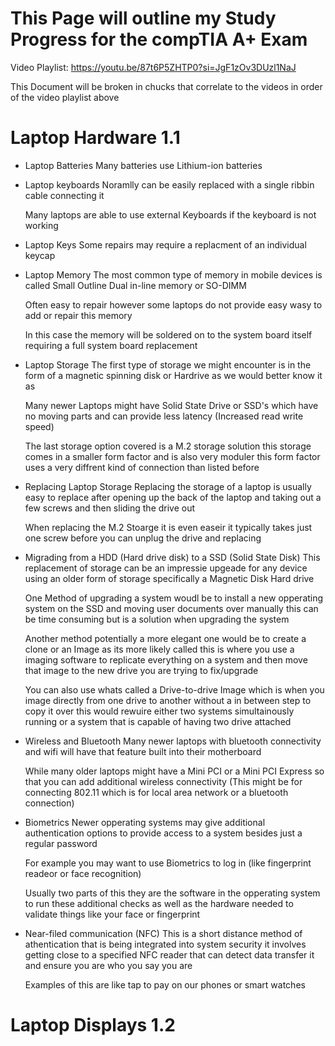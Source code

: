 # This Page will outline my Study Progress for the compTIA A+ Exam #

Video Playlist: https://youtu.be/87t6P5ZHTP0?si=JgF1zOv3DUzl1NaJ

This Document will be broken in chucks that correlate to the videos in order of the video playlist above

# Laptop Hardware 1.1 #

- Laptop Batteries 
    Many batteries use Lithium-ion batteries
- Laptop keyboards
    Noramlly can be easily replaced with a single ribbin cable connecting it

    Many laptops are able to use external Keyboards if the keyboard is not working
- Laptop Keys
    Some repairs may require a replacment of an individual keycap
- Laptop Memory
    The most common type of memory in mobile devices is called Small Outline Dual in-line memory or SO-DIMM

    Often easy to repair however some laptops do not provide easy wasy to add or repair this memory

    In this case the memory will be soldered on to the system board itself requiring a full system board replacement
- Laptop Storage
    The first type of storage we might encounter is in the form of a magnetic spinning disk or Hardrive as we would better know it as

    Many newer Laptops might have Solid State Drive or SSD's which have no moving parts and can provide less latency (Increased read write speed)

    The last storage option covered is a M.2 storage solution this storage comes in a smaller form factor and is also very moduler this form factor uses a very diffrent kind of connection than listed before
- Replacing Laptop Storage
    Replacing the storage of a laptop is usually easy to replace after opening up the back of the laptop and taking out a few screws and then sliding the drive out

    When replacing the M.2 Stoarge it is even easeir it typically takes just one screw before you can unplug the drive and replacing
- Migrading from a HDD (Hard drive disk) to a SSD (Solid State Disk)
    This replacement of storage can be an impressie upgeade for any device using an older form of storage specifically a Magnetic Disk Hard drive

    One Method of upgrading a system woudl be to install a new opperating system on the SSD and moving user documents over manually this can be time consuming but is a solution when upgrading the system

    Another method potentially a more elegant one would be to create a clone or an Image as its more likely called this is where you use a imaging software to replicate everything on a system and then move that image to the new drive you are trying to fix/upgrade

    You can also use whats called a Drive-to-drive Image which is when you image directly from one drive to another without a in between step to copy it over this would rewuire either two systems simultainously running or a system that is capable of having two drive attached
- Wireless and Bluetooth
    Many newer laptops with bluetooth connectivity and wifi will have that feature built into their motherboard
    
    While many older laptops might have a Mini PCI or a Mini PCI Express so that you can add additional wireless connectivity (This might be for connecting 802.11 which is for local area network or a bluetooth connection)
- Biometrics
    Newer opperating systems may give additional authentication options to provide access to a system besides just a regular password

    For example you may want to use Biometrics to log in (like fingerprint readeor or face recognition)

    Usually two parts of this they are the software in the opperating system to run these additional checks as well as the hardware needed to validate things like your face or fingerprint
- Near-filed communication (NFC)
    This is a short distance method of athentication that is being integrated into system security it involves getting close to a specified NFC reader that can detect data transfer it and ensure you are who you say you are

    Examples of this are like tap to pay on our phones or smart watches

# Laptop Displays 1.2 #
